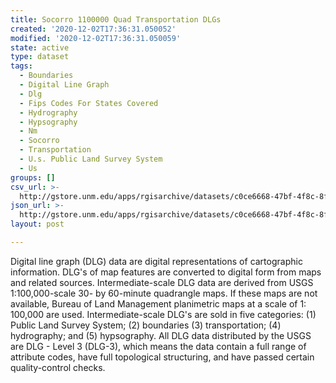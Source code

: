 ```yaml
---
title: Socorro 1100000 Quad Transportation DLGs
created: '2020-12-02T17:36:31.050052'
modified: '2020-12-02T17:36:31.050059'
state: active
type: dataset
tags:
  - Boundaries
  - Digital Line Graph
  - Dlg
  - Fips Codes For States Covered
  - Hydrography
  - Hypsography
  - Nm
  - Socorro
  - Transportation
  - U.s. Public Land Survey System
  - Us
groups: []
csv_url: >-
  http://gstore.unm.edu/apps/rgisarchive/datasets/c0ce6668-47bf-4f8c-8f5f-91a9d92184bb/tsocorroshp.derived.csv
json_url: >-
  http://gstore.unm.edu/apps/rgisarchive/datasets/c0ce6668-47bf-4f8c-8f5f-91a9d92184bb/tsocorroshp.derived.json
layout: post

---
```


Digital line graph (DLG) data are digital representations of
cartographic information. DLG's of map features are
converted to digital form from maps and related sources.
Intermediate-scale DLG data are derived from USGS
1:100,000-scale 30- by 60-minute quadrangle maps. If these
maps are not available, Bureau of Land Management
planimetric maps at a scale of 1: 100,000 are used.
Intermediate-scale DLG's are sold in five categories: (1)
Public Land Survey System; (2) boundaries (3)
transportation; (4) hydrography; and (5) hypsography. All
DLG data distributed by the USGS are DLG - Level 3 (DLG-3),
which means the data contain a full range of attribute
codes, have full topological structuring, and have passed
certain quality-control checks.

